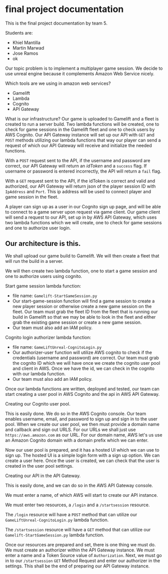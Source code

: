 # final project documentation

This is the final project documentation by team 5.

Students are:
* Khiel Mantilla
* Martin Marwad
* Jose Ramos
* ok

Our topic problem is to implement a multiplayer game session. We decide to use unreal engine because it complements Amazon Web Service nicely.

Which tools are we using in amazon web services?
* Gamelift
* Lambda
* Cognito
* API Gateway

What is our infrastructure? Our game is uploaded to Gamelift and a fleet is created to run a server build. Two lambda functions will be created, one to check for game sessions in the Gamelift fleet and one to check users by AWS Cognito. Our API Gateway instance will set up our API with `GET` and `POST` methods utilizing our lambda functions that way our player can send a request of which our API Gateway will receive and initialize the needed functions.

With a `POST` request sent to the API, if the username and password are correct, our API Gateway will return an *idToken* and a `success` flag. If username or password is entered incorrectly, the API will return a `fail` flag.

With a `GET` request sent to the API, if the idToken is correct and valid and authorized, our API Gateway will return json of the player session ID with `IpAddress` and `Port`. This ip address will be used to connect player and game session in the fleet.

A player can sign up as a user in our Cognito sign up page, and will be able to connect to a game server upon request via game client. Our game client will send a request to our API, set up in by AWS API Gateway, which uses two lambda functions which we will create, one to check for game sessions and one to authorize user login.



## Our architecture is this.

We shall upload our game build to Gamelift. We will then create a fleet that will run the build in a server.

We will then create two lambda function, one to start a game session and one to authorize users using cognito.

Start game session lambda function:
* file name: `Gamelift-StartGameSession.py`
* Our start-game-session function will find a game session to create a new player session or otherwise create a new game session on the fleet. Our team must grab the fleet ID from the fleet that is running our build in Gamelift so that we may be able to look in the fleet and either grab the existing game session or create a new game session.
* Our team must also add an IAM policy.

Cognito login authorizer lambda function:
* file name: `GameLiftUnreal-CognitoLogin.py`
* Our authorizer-user function will utilize AWS cognito to check if the credentials (username and password) are correct. Our team must grab the cognito ID which we will have once we create the cognito user pool and client in AWS. Once we have the id, we can check in the cognito with our lambda function.
* Our team must also add an IAM policy.

Once our lambda functions are written, deployed and tested, our team can start creating a user pool in AWS Cognito and the api in AWS API Gateway.



Creating our Cognito user pool.

This is easily done. We do so in the AWS Cognito console. Our team enables username, email, and password to sign up and sign in to the user pool. When we create our user pool, we then must provide a domain name and callback and sign out URLS. For our URLs we shall just use `https://aws.amazon.com` as our URL. For our domain name, AWS let's us use an Amazon Cognito domain with a domain prefix which we can enter.

Now our user pool is prepared, and it has a hosted UI which we can use to sign up. The hosted UI is a simple login form with a sign up option. We can create a user here. Once the user is created, we can check that the user is created in the user pool settings.



Creating our API in the API Gateway.

This is easily done, and we can do so in the AWS API Gateway console.

We must enter a name, of which AWS will start to create our API instance.

We must enter two resources, a `/login` and a `/startsession` resource.

The `/login` resource will have a `POST` method that can utilize our `GameLiftUnreal-CognitoLogin.py` lambda function.

The `/startsession` resource will have a `GET` method that can utilize our `Gamelift-StartGameSession.py` lambda function.

Once our resources are prepared and set, there is one thing we must do. We must create an authorizer within the API Gateway instance. We must enter a name and a Token Source value of `Authorization`. Next, we must go in to our `/startsession` `GET` Method Request and enter our authorizer in the settings. This shall be the end of preparing our API Gateway instance.


